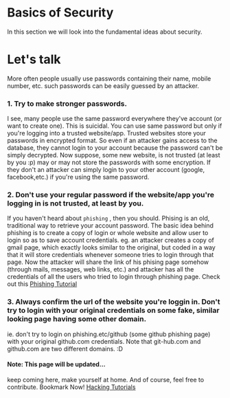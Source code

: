 # Basics of Security
In this section we will look into the fundamental ideas about security.

# Let's talk
More often people usually use passwords containing their name, mobile number, etc.
such passwords can be easily guessed by an attacker.

### 1. Try to make stronger passwords.

I see, many people use the same password everywhere they've account (or want to create one).
This is suicidal. You can use same password but only if you're logging into a trusted website/app.
Trusted websites store your passwords in encrypted format. So even if an attacker gains access to the database,
they cannot login to your account because the password can't be simply decrypted.
Now suppose, some new website, is not trusted (at least by you :p) may or may not store the passwords with some encryption.
If they don't an attacker can simply login to your other account (google, facebook,etc.) if you're using the same password.

### 2. Don't use your regular password if the website/app you're logging in is not trusted, at least by you.

If you haven't heard about ```phishing``` , then you should. Phising is an old, traditional way to retrieve your account password. The basic idea behind phishing is to create a copy of login or whole website and allow user to login so as to save account credentials. 
eg. an attacker creates a copy of gmail page, which exactly looks similar to the original, but coded in a way that it will store credentials whenever someone tries to login through that page. Now the attacker will share the link of his phising page somehow (through mails, messages, web links, etc.) and attacker has all the credentials of all the users who tried to login through phishing page.
Check out this [Phishing Tutorial](./phishing-tutorial.md)

### 3. Always confirm the url of the website you're loggin in. Don't try to login with your original credentials on some fake, similar looking page having some other domain.
ie. don't try to login on phishing.etc/github (some github phishing page) with your original github.com credentials. 
Note that git-hub.com and github.com are two different domains. :D


#### Note: This page will be updated...
keep coming here, make yourself at home. And of course, feel free to contribute. Bookmark Now!
[Hacking Tutorials](https://github.com/feat7/hacking-tutorials)
